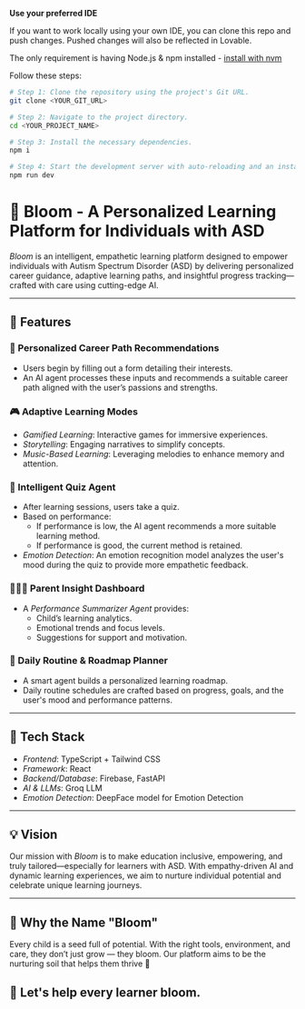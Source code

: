 **Use your preferred IDE**

If you want to work locally using your own IDE, you can clone this repo and push changes. Pushed changes will also be reflected in Lovable.

The only requirement is having Node.js & npm installed - [install with nvm](https://github.com/nvm-sh/nvm#installing-and-updating)

Follow these steps:

```sh
# Step 1: Clone the repository using the project's Git URL.
git clone <YOUR_GIT_URL>

# Step 2: Navigate to the project directory.
cd <YOUR_PROJECT_NAME>

# Step 3: Install the necessary dependencies.
npm i

# Step 4: Start the development server with auto-reloading and an instant preview.
npm run dev
```

# 🌸 Bloom - A Personalized Learning Platform for Individuals with ASD

*Bloom* is an intelligent, empathetic learning platform designed to empower individuals with Autism Spectrum Disorder (ASD) by delivering personalized career guidance, adaptive learning paths, and insightful progress tracking—crafted with care using cutting-edge AI.

---

## 🚀 Features

### 🎯 Personalized Career Path Recommendations
- Users begin by filling out a form detailing their interests.
- An AI agent processes these inputs and recommends a suitable career path aligned with the user’s passions and strengths.

### 🎮 Adaptive Learning Modes
- *Gamified Learning*: Interactive games for immersive experiences.
- *Storytelling*: Engaging narratives to simplify concepts.
- *Music-Based Learning*: Leveraging melodies to enhance memory and attention.

### 🧠 Intelligent Quiz Agent
- After learning sessions, users take a quiz.
- Based on performance:
  - If performance is low, the AI agent recommends a more suitable learning method.
  - If performance is good, the current method is retained.
- *Emotion Detection*: An emotion recognition model analyzes the user's mood during the quiz to provide more empathetic feedback.

### 👨‍👩‍👧 Parent Insight Dashboard
- A *Performance Summarizer Agent* provides:
  - Child’s learning analytics.
  - Emotional trends and focus levels.
  - Suggestions for support and motivation.

### 📅 Daily Routine & Roadmap Planner
- A smart agent builds a personalized learning roadmap.
- Daily routine schedules are crafted based on progress, goals, and the user's mood and performance patterns.

---

## 🧰 Tech Stack

- *Frontend*: TypeScript + Tailwind CSS
- *Framework*: React
- *Backend/Database*: Firebase, FastAPI
- *AI & LLMs*: Groq LLM
- *Emotion Detection*: DeepFace model for Emotion Detection

---

## 💡 Vision

Our mission with *Bloom* is to make education inclusive, empowering, and truly tailored—especially for learners with ASD. With empathy-driven AI and dynamic learning experiences, we aim to nurture individual potential and celebrate unique learning journeys.

---

##  🌼 Why the Name "Bloom"

Every child is a seed full of potential. With the right tools, environment, and care, they don’t just grow — they bloom. Our platform aims to be the nurturing soil that helps them thrive 🌷



## 🌱 Let's help every learner bloom.
